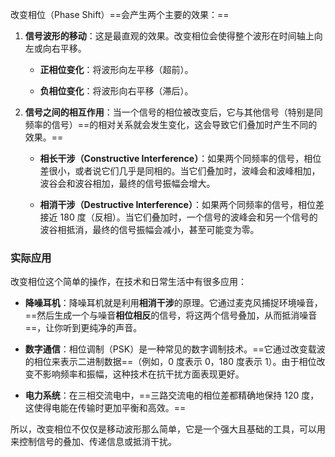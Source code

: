 改变相位（Phase Shift）==会产生两个主要的效果：==

1. **信号波形的移动**：这是最直观的效果。改变相位会使得整个波形在时间轴上向左或向右平移。
    
    - **正相位变化**：将波形向左平移（超前）。
        
    - **负相位变化**：将波形向右平移（滞后）。
        
2. **信号之间的相互作用**：当一个信号的相位被改变后，它与其他信号（特别是同频率的信号）==的相对关系就会发生变化，这会导致它们叠加时产生不同的效果。==
    
    - **相长干涉（Constructive Interference）**：如果两个同频率的信号，相位差很小，或者说它们几乎是同相的。当它们叠加时，波峰会和波峰相加，波谷会和波谷相加，最终的信号振幅会增大。
        
    - **相消干涉（Destructive Interference）**：如果两个同频率的信号，相位差接近 180 度（反相）。当它们叠加时，一个信号的波峰会和另一个信号的波谷相抵消，最终的信号振幅会减小，甚至可能变为零。
        

### 实际应用

改变相位这个简单的操作，在技术和日常生活中有很多应用：

- **降噪耳机**：降噪耳机就是利用**相消干涉**的原理。它通过麦克风捕捉环境噪音，==然后生成一个与噪音**相位相反**的信号，将这两个信号叠加，从而抵消噪音==，让你听到更纯净的声音。
    
- **数字通信**：相位调制（PSK）是一种常见的数字调制技术。==它通过改变载波的相位来表示二进制数据==（例如，0 度表示 0，180 度表示 1）。由于相位改变不影响频率和振幅，这种技术在抗干扰方面表现更好。
    
- **电力系统**：在三相交流电中，==三路交流电的相位差都精确地保持 120 度，这使得电能在传输时更加平衡和高效。==
    

所以，改变相位不仅仅是移动波形那么简单，它是一个强大且基础的工具，可以用来控制信号的叠加、传递信息或抵消干扰。